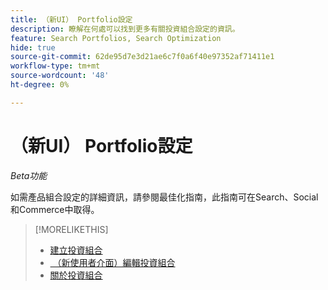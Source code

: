 ```yaml
---
title: （新UI） Portfolio設定
description: 瞭解在何處可以找到更多有關投資組合設定的資訊。
feature: Search Portfolios, Search Optimization
hide: true
source-git-commit: 62de95d7e3d21ae6c7f0a6f40e97352af71411e1
workflow-type: tm+mt
source-wordcount: '48'
ht-degree: 0%

---
```


# （新UI） Portfolio設定

*Beta功能*

如需產品組合設定的詳細資訊，請參閱最佳化指南，此指南可在Search、Social和Commerce中取得。

>[!MORELIKETHIS]
>
>* [建立投資組合](portfolio-create.md)
>* [&#x200B; （新使用者介面）編輯投資組合](portfolio-edit.md)
>* [關於投資組合](portfolio-about.md)

